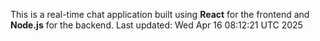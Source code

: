 This is a real-time chat application built using **React** for the frontend and **Node.js** for the backend.
Last updated: Wed Apr 16 08:12:21 UTC 2025
